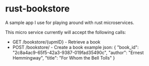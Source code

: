 # rust-bookstore

A sample app I use for playing around with rust microservices.

This micro service currently will accept the following calls:

* GET /bookstore/{upmID} - Retrieve a book
* POST /bookstore/ - Create a book
example json:
{
    "book_id": "2c8a4ac9-65f5-42a3-9387-019fad35490c",
    "author": "Ernest Hemmingway",
    "title": "For Whom the Bell Tolls"
}
